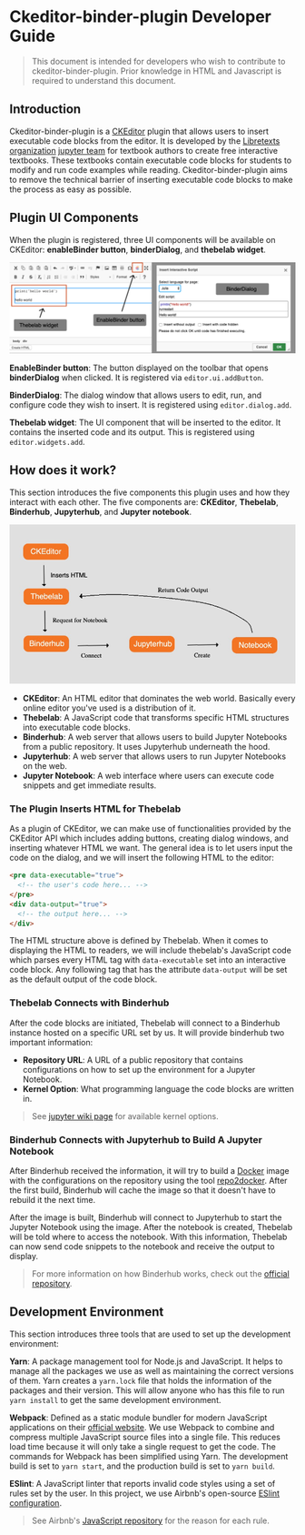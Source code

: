 # Ckeditor-binder-plugin Developer Guide

> This document is intended for developers who wish to contribute to ckeditor-binder-plugin. Prior knowledge in HTML and Javascript is required to understand this document.

## Introduction

Ckeditor-binder-plugin is a [CKEditor](https://ckeditor.com/) plugin that allows users to insert executable code blocks from the editor. It is developed by the [Libretexts organization](https://libretexts.org/) [jupyter team](https://jupyter.libretexts.org/hub/static/external/pages/about.html) for textbook authors to create free interactive textbooks. These textbooks contain executable code blocks for students to modify and run code examples while reading. Ckeditor-binder-plugin aims to remove the technical barrier of inserting executable code blocks to make the process as easy as possible.

## Plugin UI Components

When the plugin is registered, three UI components will be available on CKEditor: __enableBinder button__, __binderDialog__, and __thebelab widget__.

![Image of the UI Components](image/UI-demonstartion.png)

__EnableBinder button__: The button displayed on the toolbar that opens __binderDialog__ when clicked. It is registered via `editor.ui.addButton`.

__BinderDialog__: The dialog window that allows users to edit, run, and configure code they wish to insert. It is registered using `editor.dialog.add`.

__Thebelab widget__: The UI component that will be inserted to the editor. It contains the inserted code and its output. This is registered using `editor.widgets.add`.

## How does it work?

This section introduces the five components this plugin uses and how they interact with each other. The five components are: __CKEditor__, __Thebelab__, __Binderhub__, __Jupyterhub__, and __Jupyter notebook__.

![How Does it Work?](image/how-does-it-work.jpg)

* __CKEditor__: An HTML editor that dominates the web world. Basically every online editor you've used is a distribution of it.
* __Thebelab__: A JavaScript code that transforms specific HTML structures into executable code blocks.
* __Binderhub__: A web server that allows users to build Jupyter Notebooks from a public repository. It uses Jupyterhub underneath the hood.
* __Jupyterhub__: A web server that allows users to run Jupyter Notebooks on the web.
* __Jupyter Notebook__: A web interface where users can execute code snippets and get immediate results.

### The Plugin Inserts HTML for Thebelab

As a plugin of CKEditor, we can make use of functionalities provided by the CKEditor API which includes adding buttons, creating dialog windows, and inserting whatever HTML we want. The general idea is to let users input the code on the dialog, and we will insert the following HTML to the editor:

```html
<pre data-executable="true">
  <!-- the user's code here... -->
</pre>
<div data-output="true">
  <!-- the output here... -->
</div>
```

The HTML structure above is defined by Thebelab. When it comes to displaying the HTML to readers, we will include thebelab's JavaScript code which parses every HTML tag with `data-executable` set into an interactive code block. Any following tag that has the attribute `data-output` will be set as the default output of the code block.

### Thebelab Connects with Binderhub

After the code blocks are initiated, Thebelab will connect to a Binderhub instance hosted on a specific URL set by us. It will provide binderhub two important information:

* __Repository URL__: A URL of a public repository that contains configurations on how to set up the environment for a Jupyter Notebook.
* __Kernel Option__: What programming language the code blocks are written in.

> See [jupyter wiki page](https://github.com/jupyter/jupyter/wiki/Jupyter-kernels) for available kernel options.

### Binderhub Connects with Jupyterhub to Build A Jupyter Notebook

After Binderhub received the information, it will try to build a [Docker](https://www.docker.com/) image with the configurations on the repository using the tool [repo2docker](https://github.com/jupyter/repo2docker). After the first build, Binderhub will cache the image so that it doesn't have to rebuild it the next time.

After the image is built, Binderhub will connect to Jupyterhub to start the Jupyter Notebook using the image. After the notebook is created, Thebelab will be told where to access the notebook. With this information, Thebelab can now send code snippets to the notebook and receive the output to display.

> For more information on how Binderhub works, check out the [official repository](https://github.com/jupyterhub/binderhub).

## Development Environment

This section introduces three tools that are used to set up the development environment:

__Yarn__: A package management tool for Node.js and JavaScript. It helps to manage all the packages we use as well as maintaining the correct versions of them. Yarn creates a `yarn.lock` file that holds the information of the packages and their version. This will allow anyone who has this file to run `yarn install` to get the same development environment.

__Webpack__: Defined as a static module bundler for modern JavaScript applications on their [official website](https://webpack.js.org/concepts/). We use Webpack to combine and compress multiple JavaScript source files into a single file. This reduces load time because it will only take a single request to get the code. The commands for Webpack has been simplified using Yarn. The development build is set to `yarn start`, and the production build is set to `yarn build`.

__ESlint__: A JavaScript linter that reports invalid code styles using a set of rules set by the user. In this project, we use Airbnb's open-source [ESlint configuration](https://github.com/airbnb/javascript/tree/master/packages/eslint-config-airbnb-base).

> See Airbnb's [JavaScript repository](https://github.com/airbnb/javascript) for the reason for each rule.

